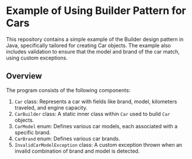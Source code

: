 # Example of Using Builder Pattern for Cars

This repository contains a simple example of the Builder design pattern in Java, specifically tailored for creating Car objects. The example also includes validation to ensure that the model and brand of the car match, using custom exceptions.

## Overview

The program consists of the following components:
1. `Car` class: Represents a car with fields like brand, model, kilometers traveled, and engine capacity.
2. `CarBuilder` class: A static inner class within `Car` used to build `Car` objects.
3. `CarModel` enum: Defines various car models, each associated with a specific brand.
4. `CarBrand` enum: Defines various car brands.
5. `InvalidCarModelException` class: A custom exception thrown when an invalid combination of brand and model is detected.
